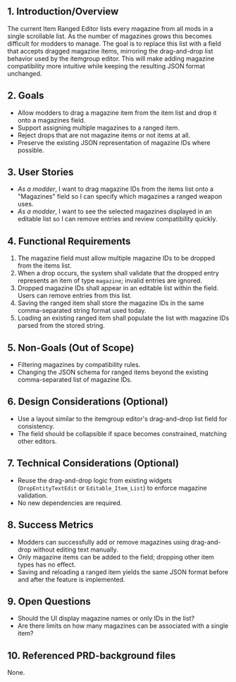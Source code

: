 ## 1. Introduction/Overview
The current Item Ranged Editor lists every magazine from all mods in a single scrollable list. As the number of magazines grows this becomes difficult for modders to manage. The goal is to replace this list with a field that accepts dragged magazine items, mirroring the drag-and-drop list behavior used by the itemgroup editor. This will make adding magazine compatibility more intuitive while keeping the resulting JSON format unchanged.

## 2. Goals
- Allow modders to drag a magazine item from the item list and drop it onto a magazines field.
- Support assigning multiple magazines to a ranged item.
- Reject drops that are not magazine items or not items at all.
- Preserve the existing JSON representation of magazine IDs where possible.

## 3. User Stories
- *As a modder*, I want to drag magazine IDs from the items list onto a "Magazines" field so I can specify which magazines a ranged weapon uses.
- *As a modder*, I want to see the selected magazines displayed in an editable list so I can remove entries and review compatibility quickly.

## 4. Functional Requirements
1. The magazine field must allow multiple magazine IDs to be dropped from the items list.
2. When a drop occurs, the system shall validate that the dropped entry represents an item of type `magazine`; invalid entries are ignored.
3. Dropped magazine IDs shall appear in an editable list within the field. Users can remove entries from this list.
4. Saving the ranged item shall store the magazine IDs in the same comma-separated string format used today.
5. Loading an existing ranged item shall populate the list with magazine IDs parsed from the stored string.

## 5. Non-Goals (Out of Scope)
- Filtering magazines by compatibility rules.
- Changing the JSON schema for ranged items beyond the existing comma-separated list of magazine IDs.

## 6. Design Considerations (Optional)
- Use a layout similar to the itemgroup editor's drag-and-drop list field for consistency.
- The field should be collapsible if space becomes constrained, matching other editors.

## 7. Technical Considerations (Optional)
- Reuse the drag-and-drop logic from existing widgets (`DropEntityTextEdit` or `Editable_Item_List`) to enforce magazine validation.
- No new dependencies are required.

## 8. Success Metrics
- Modders can successfully add or remove magazines using drag-and-drop without editing text manually.
- Only magazine items can be added to the field; dropping other item types has no effect.
- Saving and reloading a ranged item yields the same JSON format before and after the feature is implemented.

## 9. Open Questions
- Should the UI display magazine names or only IDs in the list?
- Are there limits on how many magazines can be associated with a single item?

## 10. Referenced PRD-background files
None.
